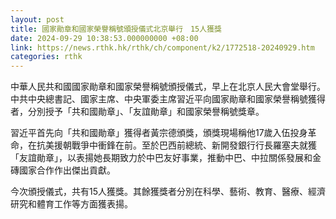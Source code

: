 ```yaml
---
layout: post
title: 國家勛章和國家榮譽稱號頒授儀式北京舉行　15人獲獎
date: 2024-09-29 10:38:53.000000000 +08:00
link: https://news.rthk.hk/rthk/ch/component/k2/1772518-20240929.htm
categories: rthk
---
```


中華人民共和國國家勛章和國家榮譽稱號頒授儀式，早上在北京人民大會堂舉行。中共中央總書記、國家主席、中央軍委主席習近平向國家勛章和國家榮譽稱號獲得者，分別授予「共和國勛章」、「友誼勛章」和國家榮譽稱號獎章。

習近平首先向「共和國勛章」獲得者黃宗德頒獎，頒獎現場稱他17歲入伍投身革命，在抗美援朝戰爭中衝鋒在前。至於巴西前總統、新開發銀行行長羅塞夫就獲「友誼勛章」，以表揚她長期致力於中巴友好事業，推動中巴、中拉關係發展和金磚國家合作作出傑出貢獻。

今次頒授儀式，共有15人獲獎。其餘獲獎者分別在科學、藝術、教育、醫療、經濟研究和體育工作等方面獲表揚。

